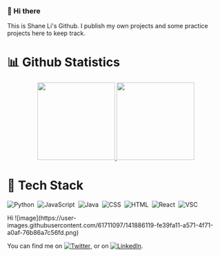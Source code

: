 ### 👋 Hi there 
This is Shane Li's Github. I publish my own projects and some practice projects here to keep track.
# :bar_chart: Github Statistics
<p align="center">
<a href="https://github.com/shane1595042264">
  <img height="180em" src="https://github-readme-stats-eight-theta.vercel.app/api?username=shane1595042264&show_icons=true&theme=algolia&include_all_commits=true&count_private=true"/>
  <img height="180em" src="https://github-readme-stats-eight-theta.vercel.app/api/top-langs/?username=shane1595042264&layout=compact&langs_count=8&theme=algolia"/>
</a>
</p>

# :hammer: Tech Stack 

![Python](https://img.shields.io/badge/-Python-05122A?style=flat&logo=python)&nbsp;
![JavaScript](https://img.shields.io/badge/-JavaScript-05122A?style=flat&logo=javascript)&nbsp;
![Java](https://img.shields.io/badge/-Java-05122A?style=flat&logo=java)&nbsp; 
![CSS](https://img.shields.io/badge/-CSS-05122A?style=flat&logo=css3)&nbsp; 
![HTML](https://img.shields.io/badge/-HTML-05122A?style=flat&logo=html5)&nbsp; 
![React](https://img.shields.io/badge/-React-05122A?style=flat&logo=react)&nbsp;
![VSC](https://img.shields.io/badge/-Visual_Studio_Code-05122A?style=flat&logo=visualstudiocode&logoColor=007ACC)&nbsp;

<div>
Hi
  ![image](https://user-images.githubusercontent.com/61711097/141886119-fe39fa11-a571-4f71-a0af-76b86a7c56fd.png)
</div>

<!-- Actual text -->

You can find me on [![Twitter][1.2]][1], or on [![LinkedIn][2.2]][2].

<!-- Icons -->

[1.2]: http://i.imgur.com/wWzX9uB.png 
[2.2]: https://raw.githubusercontent.com/MartinHeinz/MartinHeinz/master/linkedin-3-16.png 

<!-- Links to your social media accounts -->

[1]: https://twitter.com/ShaneLi80437270
[2]: https://www.linkedin.com/in/juntao-li-689aa0211/

<!--
**shane1595042264/shane1595042264** is a ✨ _special_ ✨ repository because its `README.md` (this file) appears on your GitHub profile.

Here are some ideas to get you started:

- 🔭 I’m currently working on ...
- 🌱 I’m currently learning ...
- 👯 I’m looking to collaborate on ...
- 🤔 I’m looking for help with ...
- 💬 Ask me about ...
- 📫 How to reach me: ...
- 😄 Pronouns: ...
- ⚡ Fun fact: ...
-->
